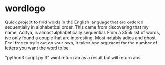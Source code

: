# wordlogo

Quick project to find words in the English language that are ordered sequentially in alphabetical order.
This came from discovering that my name, Aditya, is almost alphabetically sequential. From a 355k list of words, ive only
found a couple that are interesting. Most notably adios and ghost. Feel free to try it out on your own, it takes one argument 
for the number of letters you want the word to be

"python3 script.py 3" wont return ab as a result but will return abs
